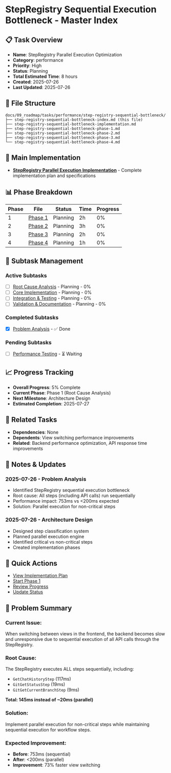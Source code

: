 # StepRegistry Sequential Execution Bottleneck - Master Index

## 📋 Task Overview
- **Name**: StepRegistry Parallel Execution Optimization
- **Category**: performance
- **Priority**: High
- **Status**: Planning
- **Total Estimated Time**: 8 hours
- **Created**: 2025-07-26
- **Last Updated**: 2025-07-26

## 📁 File Structure
```
docs/09_roadmap/tasks/performance/step-registry-sequential-bottleneck/
├── step-registry-sequential-bottleneck-index.md (this file)
├── step-registry-sequential-bottleneck-implementation.md
├── step-registry-sequential-bottleneck-phase-1.md
├── step-registry-sequential-bottleneck-phase-2.md
├── step-registry-sequential-bottleneck-phase-3.md
└── step-registry-sequential-bottleneck-phase-4.md
```

## 🎯 Main Implementation
- **[StepRegistry Parallel Execution Implementation](./step-registry-sequential-bottleneck-implementation.md)** - Complete implementation plan and specifications

## 📊 Phase Breakdown
| Phase | File | Status | Time | Progress |
|-------|------|--------|------|----------|
| 1 | [Phase 1](./step-registry-sequential-bottleneck-phase-1.md) | Planning | 2h | 0% |
| 2 | [Phase 2](./step-registry-sequential-bottleneck-phase-2.md) | Planning | 3h | 0% |
| 3 | [Phase 3](./step-registry-sequential-bottleneck-phase-3.md) | Planning | 2h | 0% |
| 4 | [Phase 4](./step-registry-sequential-bottleneck-phase-4.md) | Planning | 1h | 0% |

## 🔄 Subtask Management
### Active Subtasks
- [ ] [Root Cause Analysis](./step-registry-sequential-bottleneck-phase-1.md) - Planning - 0%
- [ ] [Core Implementation](./step-registry-sequential-bottleneck-phase-2.md) - Planning - 0%
- [ ] [Integration & Testing](./step-registry-sequential-bottleneck-phase-3.md) - Planning - 0%
- [ ] [Validation & Documentation](./step-registry-sequential-bottleneck-phase-4.md) - Planning - 0%

### Completed Subtasks
- [x] [Problem Analysis](./step-registry-sequential-bottleneck-implementation.md) - ✅ Done

### Pending Subtasks
- [ ] [Performance Testing](./step-registry-sequential-bottleneck-phase-3.md) - ⏳ Waiting

## 📈 Progress Tracking
- **Overall Progress**: 5% Complete
- **Current Phase**: Phase 1 (Root Cause Analysis)
- **Next Milestone**: Architecture Design
- **Estimated Completion**: 2025-07-27

## 🔗 Related Tasks
- **Dependencies**: None
- **Dependents**: View switching performance improvements
- **Related**: Backend performance optimization, API response time improvements

## 📝 Notes & Updates
### 2025-07-26 - Problem Analysis
- Identified StepRegistry sequential execution bottleneck
- Root cause: All steps (including API calls) run sequentially
- Performance impact: 753ms vs <200ms expected
- Solution: Parallel execution for non-critical steps

### 2025-07-26 - Architecture Design
- Designed step classification system
- Planned parallel execution engine
- Identified critical vs non-critical steps
- Created implementation phases

## 🚀 Quick Actions
- [View Implementation Plan](./step-registry-sequential-bottleneck-implementation.md)
- [Start Phase 1](./step-registry-sequential-bottleneck-phase-1.md)
- [Review Progress](#progress-tracking)
- [Update Status](#notes--updates)

## 🎯 Problem Summary

### **Current Issue:**
When switching between views in the frontend, the backend becomes slow and unresponsive due to sequential execution of all API calls through the StepRegistry.

### **Root Cause:**
The StepRegistry executes ALL steps sequentially, including:
- `GetChatHistoryStep` (117ms)
- `GitGetStatusStep` (19ms)  
- `GitGetCurrentBranchStep` (9ms)

**Total: 145ms instead of ~20ms (parallel)**

### **Solution:**
Implement parallel execution for non-critical steps while maintaining sequential execution for workflow steps.

### **Expected Improvement:**
- **Before**: 753ms (sequential)
- **After**: <200ms (parallel)
- **Improvement**: 73% faster view switching 